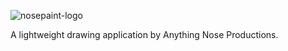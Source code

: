![nosepaint-logo](https://github.com/user-attachments/assets/f09ee4bc-b24b-4a5a-82dd-a0462f334228)


A lightweight drawing application by Anything Nose Productions.
